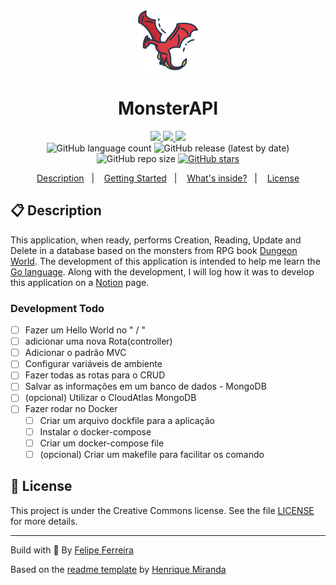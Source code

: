 <p align="center">
<a href="https://www.flaticon.com/authors/icongeek26" title="Icongeek26"><img alt="Dragon Icon Made by" src="./assets/icon.png" width="100"/></a> 
</p>
<h1 align="center">
  MonsterAPI
</h1>

<!-- Badges -->
<p align="center">
  <!-- if your  -->
  <a href="https://github.com/felipefbs/MonsterAPI/graphs/commit-activity" alt="Maintenance">
    <img src="https://img.shields.io/badge/Maintained%3F-yes-blue.svg" />
  </a>


  <!-- License -->
  <a href="./LICENSE" alt="License: Creative Commons">
    <img src="https://img.shields.io/badge/License-CC0%201.0-lightgrey.svg" />
  </a>

  <!-- codefactor -->
  <a href="https://www.codefactor.io/repository/github/felipefbs/MonsterAPI" alt="CodeFactor">
    <img src="https://www.codefactor.io/repository/github/felipefbs/MonsterAPI/badge" />
  </a>
  <br/>

  <img alt="GitHub language count" src="https://img.shields.io/github/languages/count/felipefbs/MonsterAPI?color=blue">

  <!-- version -->
  <img alt="GitHub release (latest by date)" src="https://img.shields.io/github/v/release/felipefbs/MonsterAPI">

  <!-- GitHub repo size -->
  <img alt="GitHub repo size" src="https://img.shields.io/github/repo-size/felipefbs/MonsterAPI">

  <!-- Social -->  
  <a href="https://github.com/felipefbs/MonsterAPI/stargazers">
    <img alt="GitHub stars" src="https://img.shields.io/github/stars/felipefbs/MonsterAPI?style=social">
  </a>

  <!-- more badges here -> https://gist.github.com/tterb/982ae14a9307b80117dbf49f624ce0e8 -->
</p>

<!-- summary -->
<p align="center">
  <a href="#clipboard-description">Description</a>&nbsp;&nbsp;&nbsp;|&nbsp;&nbsp;&nbsp;
  <a href="#rocket-getting-started">Getting Started</a>&nbsp;&nbsp;&nbsp;|&nbsp;&nbsp;&nbsp;
  <a href="#-whats-inside">What's inside?</a>&nbsp;&nbsp;&nbsp;|&nbsp;&nbsp;&nbsp;
  <a href="#memo-license">License</a>
</p>


## :clipboard: Description

This application, when ready, performs Creation, Reading, Update and Delete in a database based on the monsters from RPG book [Dungeon World](https://dungeon-world.com/). The development of this application is intended to help me learn the [Go language](https://golang.org/). Along with the development, I will log how it was to develop this application on a [Notion](https://notion.so) page. 

### Development Todo

- [ ]  Fazer um Hello World no " / "
- [ ]  adicionar uma nova Rota(controller)
- [ ]  Adicionar o padrão MVC
- [ ]  Configurar variáveis de ambiente
- [ ]  Fazer todas as rotas para o CRUD
- [ ]  Salvar as informações em um banco de dados - MongoDB
  - [ ]  (opcional) Utilizar o CloudAtlas MongoDB
- [ ]  Fazer rodar no Docker
    - [ ]  Criar um arquivo dockfile para a aplicação
    - [ ]  Instalar o docker-compose
    - [ ]  Criar um docker-compose file
    - [ ]  (opcional) Criar um makefile para facilitar os comando

## :memo: License

This project is under the Creative Commons license. See the file [LICENSE](LICENSE) for more details.

---

Build with :purple_heart: By [Felipe Ferreira](https://github.com/felipefbs)

Based on the [readme template](https://gist.github.com/henry-ns/a00234378353d9ca43e1bfe043202192) by [Henrique Miranda](http://thehenry.dev/)
